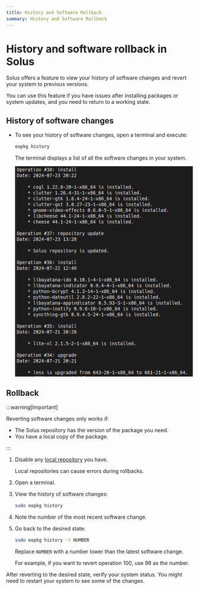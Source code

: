 ```yaml
---
title: History and Software Rollback
summary: History and Software Rollback
---
```


# History and software rollback in Solus

Solus offers a feature to view your history of software changes and revert your system to previous versions. 

You can use this feature if you have issues after installing packages or system updates, and you need to return to a working state.

## History of software changes

- To see your history of software changes, open a terminal and execute:

    ```bash
    eopkg history
    ```

    The terminal displays a list of all the software changes in your system.

    ![eopkg history output](./eopkg-history-output.png)

## Rollback

:::warning[Important]

Reverting software changes only works if:

- The Solus repository has the version of the package you need.
- You have a local copy of the package.

:::

1. Disable any [local repository](https://help.getsol.us/docs/packaging/advanced-config/local-repository#disabling-the-local-solbuild-repository-in-eopkg) you have.

    Local repositories can cause errors during rollbacks.

1. Open a terminal.

1. View the history of software changes:

    ```bash
    sudo eopkg history
    ```

1. Note the number of the most recent software change.

1. Go back to the desired state:

    ```bash
    sudo eopkg history -t NUMBER
    ```

    Replace `NUMBER` with a number lower than the latest software change.

    For example, if you want to revert operation 100, use 99 as the number.

After reverting to the desired state, verify your system status. You might need to restart your system to see some of the changes.